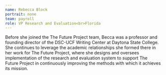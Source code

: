 ```yaml
---
name: Rebecca Block
portrait: none
team: payroll
role: VP Research and Evaluation<br>Florida
---
```


Before she joined the The Future Project team, Becca was a professor and founding director of the DSC-UCF Writing Center at Daytona State College. She continues to leverage the academic relationships she formed there in her work for The Future Project, where she designs and oversees implementation of the research and evaluation system to support The Future Project in continuously improving the methods with which it achieves its mission.

